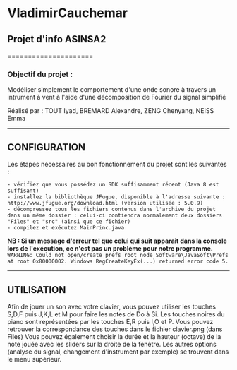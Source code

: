 # VladimirCauchemar

## Projet d'info ASINSA2
=====================

### Objectif du projet : 

Modéliser simplement le comportement d'une onde sonore à travers un intrument à vent à l'aide d'une décomposition de Fourier du signal simplifié

Réalisé par : TOUT Iyad, BREMARD Alexandre, ZENG Chenyang, NEISS Emma

-------------
CONFIGURATION
-------------

Les étapes nécessaires au bon fonctionnement du projet sont les suivantes :

	- vérifiez que vous possédez un SDK suffisamment récent (Java 8 est suffisant)
	- installez la bibliothèque JFugue, disponible à l'adresse suivante : http://www.jfugue.org/download.html (version utilisée : 5.0.9)
	- décompressez tous les fichiers contenus dans l'archive du projet dans un même dossier : celui-ci contiendra normalement deux dossiers "Files" et "src" (ainsi que ce fichier)
	- compilez et exécutez MainPrinc.java
	

**NB : Si un message d'erreur tel que celui qui suit apparaît dans la console lors de l'exécution, ce n'est pas un problème pour notre programme.**
`WARNING: Could not open/create prefs root node Software\JavaSoft\Prefs at root 0x80000002. Windows RegCreateKeyEx(...) returned error code 5.`



-----------
UTILISATION
-----------

Afin de jouer un son avec votre clavier, vous pouvez utiliser les touches S,D,F puis J,K,L et M pour faire les notes de Do à Si.
Les touches noires du piano sont représentées par les touches E,R puis I,O et P.
Vous pouvez retrouver la correspondance des touches dans le fichier clavier.png (dans Files)
Vous pouvez également choisir la durée et la hauteur (octave) de la note jouée avec les sliders sur la droite de la fenêtre.
Les autres options (analyse du signal, changement d'instrument par exemple) se trouvent dans le menu supérieur.


